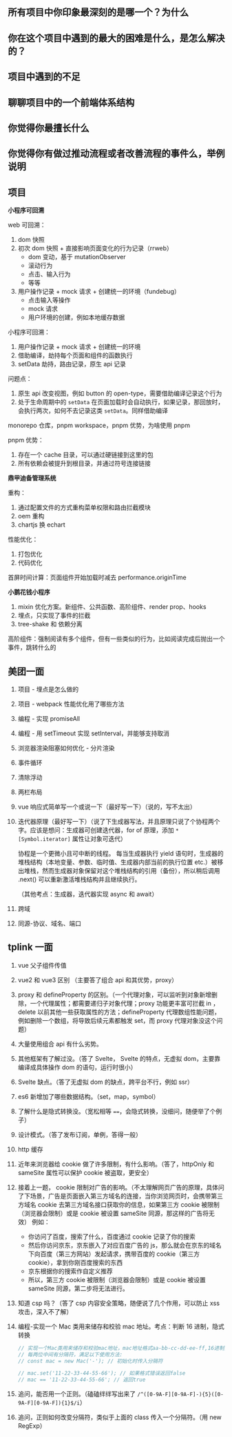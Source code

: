 ## 所有项目中你印象最深刻的是哪一个？为什么

## 你在这个项目中遇到的最大的困难是什么，是怎么解决的？

## 项目中遇到的不足

## 聊聊项目中的一个前端体系结构

## 你觉得你最擅长什么

## 你觉得你有做过推动流程或者改善流程的事件么，举例说明

## 项目

**小程序可回溯**

web 可回溯：

1. dom 快照
2. 初次 dom 快照 + 直接影响页面变化的行为记录（rrweb）
    - dom 变动，基于 mutationObserver
    - 滚动行为
    - 点击、输入行为
    - 等等
3. 用户操作记录 + mock 请求 + 创建统一的环境（fundebug）
    - 点击输入等操作
    - mock 请求
    - 用户环境的创建，例如本地缓存数据

小程序可回溯：

1. 用户操作记录 + mock 请求 + 创建统一的环境
2. 借助编译，劫持每个页面和组件的函数执行
3. setData 劫持，路由记录，原生 api 记录

问题点：

1. 原生 api 改变视图，例如 button 的 open-type，需要借助编译记录这个行为
2. 处于生命周期中的 `setData` 在页面加载时会自动执行，如果记录，那回放时，会执行两次，如何不去记录这类 `setData`。同样借助编译

monorepo 仓库，pnpm workspace，pnpm 优势，为啥使用 pnpm

pnpm 优势：

1. 存在一个 cache 目录，可以通过硬链接到这里的包
2. 所有依赖会被提升到根目录，并通过符号连接链接

**鼎甲迪备管理系统**

重构：

1. 通过配置文件的方式重构菜单权限和路由拦截模块
2. oem 重构
3. chartjs 换 echart

性能优化：

1. 打包优化
2. 代码优化

首屏时间计算：页面组件开始加载时减去 performance.originTime

**小鹅花钱小程序**

1. mixin 优化方案。新组件、公共函数、高阶组件、render prop、hooks
2. 埋点，只实现了事件的拦截
3. tree-shake 和 依赖分离

高阶组件：强制阅读有多个组件，但有一些类似的行为，比如阅读完成后抛出一个事件，跳转什么的

## 美团一面

1. 项目 - 埋点是怎么做的
2. 项目 - webpack 性能优化用了哪些方法
3. 编程 - 实现 promiseAll
4. 编程 - 用 setTimeout 实现 setInterval，并能够支持取消
5. 浏览器渲染阻塞如何优化 - 分片渲染
6. 事件循环
7. 清除浮动
8. 两栏布局
9. vue 响应式简单写一个或说一下（最好写一下）（说的，写不太出）
10. 迭代器原理（最好写一下）（说了下生成器写法，并且原理只说了个协程两个字。应该是想问：生成器可创建迭代器，for of 原理，添加 `*[Symbol.iterator]` 属性让对象可迭代）

    协程是一个更微小且可中断的线程。
    每当生成器执行 yield 语句时，生成器的堆栈结构（本地变量、参数、临时值、生成器内部当前的执行位置 etc.）被移出堆栈，然而生成器对象保留对这个堆栈结构的引用（备份），所以稍后调用 .next() 可以重新激活堆栈结构并且继续执行。

    （其他考点：生成器，迭代器实现 async 和 await）

11. 跨域
12. 同源-协议、域名、端口

## tplink 一面

1. vue 父子组件传值
2. vue2 和 vue3 区别 （主要答了组合 api 和其优势，proxy）
3. proxy 和 defineProperty 的区别。（一个代理对象，可以监听到对象新增删除，一个代理属性；都需要递归子对象代理；proxy 功能更丰富可拦截 in ，delete 以前其他一些获取属性的方法；defineProperty 代理数组性能问题，例如删除一个数组，将导致后续元素都触发 set，而 proxy 代理对象没这个问题）
4. 大量使用组合 api 有什么劣势。
5. 其他框架有了解过没。（答了 Svelte， Svelte 的特点，无虚拟 dom，主要靠编译成具体操作 dom 的语句，运行时很小）
6. Svelte 缺点。（答了无虚拟 dom 的缺点，跨平台不行，例如 ssr）
7. es6 新增加了哪些数据结构。（set，map，symbol）
8. 了解什么是隐式转换没。（宽松相等 `==`，会隐式转换，没细问，随便举了个例子）
9. 设计模式。（答了发布订阅，单例，答得一般）
10. http 缓存
11. 近年来浏览器给 cookie 做了许多限制，有什么影响。（答了，httpOnly 和 sameSite 属性可以保护 cookie 被盗取，更安全）
12. 接着上一题， cookie 限制对广告的影响。（不太理解网页广告的原理，具体问了下场景，广告是页面嵌入第三方域名的连接，当你浏览网页时，会携带第三方域名 cookie 去第三方域名接口获取你的信息，如果第三方 cookie 被限制（浏览器会限制）或是 cookie 被设置 sameSite 同源，那这样的广告将无效）
    例如：
    - 你访问了百度，搜索了什么，百度通过 cookie 记录了你的搜索
    - 然后你访问京东，京东嵌入了对应百度广告的 js，那么就会在京东的域名下向百度（第三方网站）发起请求，携带百度的 cookie（第三方 cookie），拿到你刚百度搜索的东西
    - 京东根据你的搜索作自定义推荐
    - 所以，第三方 cookie 被限制（浏览器会限制）或是 cookie 被设置 sameSite 同源，第二步将无法进行。
13. 知道 csp 吗？（答了 csp 内容安全策略，随便说了几个作用，可以防止 xss 攻击，深入不了解）
14. 编程-实现一个 Mac 类用来储存和校验 mac 地址。考点：判断 16 进制，隐式转换

    ```js
    // 实现一个Mac类用来储存和校验mac地址，mac地址格式aa-bb-cc-dd-ee-ff,16进制数共12位，
    // 每两位中间有分隔符，满足以下使用方法:
    // const mac = new Mac('-'); // 初始化时传入分隔符

    // mac.set('11-22-33-44-55-66'); // 如果格式错误返回false
    // mac == '11-22-33-44-55-66'; // 返回true
    ```

15. 追问，能否用一个正则。（磕磕绊绊写出来了 `/^([0-9A-F][0-9A-F]-){5}([0-9A-F][0-9A-F]){1}$/i`）
16. 追问，正则如何改变分隔符，类似于上面的 class 传入一个分隔符。（用 new RegExp）

